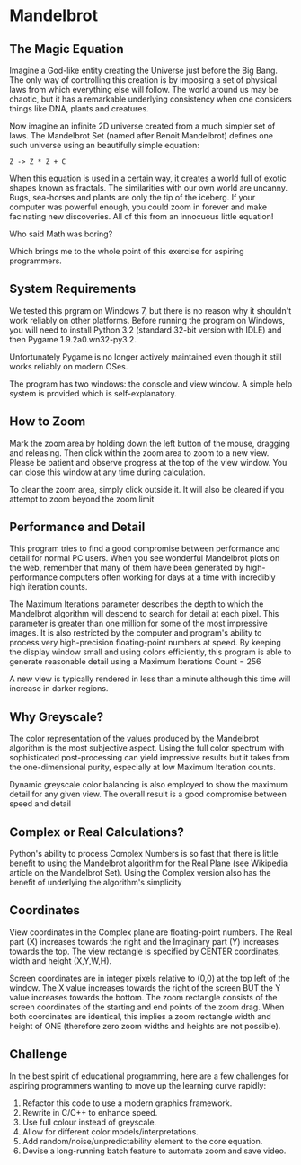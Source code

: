 # Mandelbrot

## The Magic Equation

Imagine a God-like entity creating the Universe just before the
Big Bang. The only way of controlling this creation is by imposing
a set of physical laws from which everything else will follow.
The world around us may be chaotic, but it has a remarkable underlying
consistency when one considers things like DNA, plants and creatures.

Now imagine an infinite 2D universe created from a much simpler
set of laws. The Mandelbrot Set (named after Benoit Mandelbrot)
defines one such universe using an beautifully simple equation:

    Z -> Z * Z + C
  
When this equation is used in a certain way, it creates a world
full of exotic shapes known as fractals. The similarities with
our own world are uncanny. Bugs, sea-horses and plants are only
the tip of the iceberg. If your computer was powerful enough,
you could zoom in forever and make facinating new discoveries.
All of this from an innocuous little equation!

Who said Math was boring?

Which brings me to the whole point of this exercise for aspiring
programmers.

## System Requirements

We tested this prgram on Windows 7, but there is no reason why it
shouldn't work reliably on other platforms. Before running the
program on Windows, you will need to install Python 3.2 (standard
32-bit version with IDLE) and then Pygame 1.9.2a0.wn32-py3.2.

Unfortunately Pygame is no longer actively maintained even though
it still works reliably on modern OSes. 

The program has two windows: the console and view window.
A simple help system is provided which is self-explanatory.

## How to Zoom

Mark the zoom area by holding down the left button of the mouse,
dragging and releasing. Then click within the zoom area to zoom
to a new view. Please be patient and observe progress at the top
of the view window. You can close this window at any time during
calculation.
 
To clear the zoom area, simply click outside it. It will also be
cleared if you attempt to zoom beyond the zoom limit

## Performance and Detail
   
This program tries to find a good compromise between performance
and detail for normal PC users. When you see wonderful Mandelbrot
plots on the web, remember that many of them have been generated
by high-performance computers often working for days at a time
with incredibly high iteration counts.

The Maximum Iterations parameter describes the depth to which the
Mandelbrot algorithm will descend to search for detail at each
pixel. This parameter is greater than one million for some of the
most impressive images. It is also restricted by the computer and
program's ability to process very high-precision floating-point
numbers at speed. By keeping the display window small and using
colors efficiently, this program is able to generate reasonable
detail using a Maximum Iterations Count = 256

A new view is typically rendered in less than a minute although
this time will increase in darker regions.

## Why Greyscale?
   
The color representation of the values produced by the Mandelbrot
algorithm is the most subjective aspect. Using the full color
spectrum with sophisticated post-processing can yield impressive
results but it takes from the one-dimensional purity, especially
at low Maximum Iteration counts.
 
Dynamic greyscale color balancing is also employed to show the
maximum detail for any given view. The overall result is a good
compromise between speed and detail

## Complex or Real Calculations?

Python's ability to process Complex Numbers is so fast that
there is little benefit to using the Mandelbrot algorithm for
the Real Plane (see Wikipedia article on the Mandelbrot Set).
Using the Complex version also has the benefit of underlying
the algorithm's simplicity

## Coordinates

View coordinates in the Complex plane are floating-point
numbers. The Real part (X) increases towards the right and
the Imaginary part (Y) increases towards the top. The view
rectangle is specified by CENTER coordinates, width and
height (X,Y,W,H).

Screen coordinates are in integer pixels relative to (0,0)
at the top left of the window. The X value increases towards
the right of the screen BUT the Y value increases towards
the bottom. The zoom rectangle consists of the screen
coordinates of the starting and end points of the zoom drag.
When both coordinates are identical, this implies a zoom
rectangle width and height of ONE (therefore zero zoom
widths and heights are not possible).

## Challenge

In the best spirit of educational programming, here are a
few challenges for aspiring programmers wanting to move up
the learning curve rapidly:

1. Refactor this code to use a modern graphics framework.
2. Rewrite in C/C++ to enhance speed.
3. Use full colour instead of greyscale.
4. Allow for different color models/interpretations.
5. Add random/noise/unpredictability element to the core equation.
6. Devise a long-running batch feature to automate zoom and save video.
